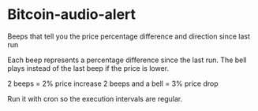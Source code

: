 # Bitcoin-audio-alert
Beeps that tell you the price percentage difference and direction since last run

Each beep represents a percentage difference since the last run. The bell plays instead of the last beep if the price is lower.

2 beeps = 2% price increase
2 beeps and a bell = 3% price drop


Run it with cron so the execution intervals are regular.
